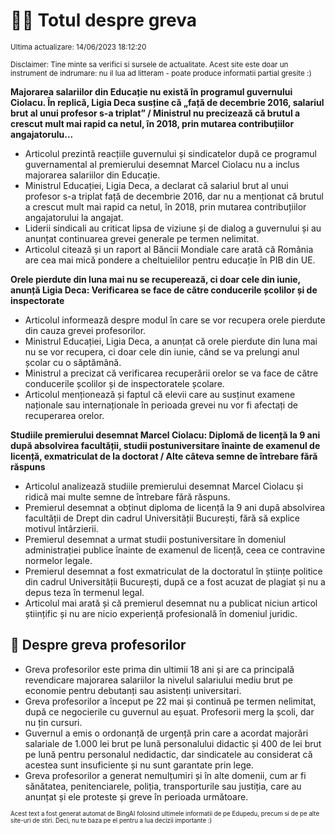 # 👩‍🏫 Totul despre greva
<sub>Ultima actualizare: 14/06/2023 18:12:20</sub>

<sub>Disclaimer: Tine minte sa verifici si sursele de actualitate. Acest site este doar un instrument de indrumare: nu il lua ad litteram - poate produce informatii partial gresite :)</sub>

**Majorarea salariilor din Educație nu există în programul guvernului Ciolacu. În replică, Ligia Deca susține că „față de decembrie 2016, salariul brut al unui profesor s-a triplat” / Ministrul nu precizează că brutul a crescut mult mai rapid ca netul, în 2018, prin mutarea contribuțiilor angajatorulu...**

- Articolul prezintă reacțiile guvernului și sindicatelor după ce programul guvernamental al premierului desemnat Marcel Ciolacu nu a inclus majorarea salariilor din Educație.
- Ministrul Educației, Ligia Deca, a declarat că salariul brut al unui profesor s-a triplat față de decembrie 2016, dar nu a menționat că brutul a crescut mult mai rapid ca netul, în 2018, prin mutarea contribuțiilor angajatorului la angajat.
- Liderii sindicali au criticat lipsa de viziune și de dialog a guvernului și au anunțat continuarea grevei generale pe termen nelimitat.
- Articolul citează și un raport al Băncii Mondiale care arată că România are cea mai mică pondere a cheltuielilor pentru educație în PIB din UE.

**Orele pierdute din luna mai nu se recuperează, ci doar cele din iunie, anunță Ligia Deca: Verificarea se face de către conducerile școlilor și de inspectorate**

- Articolul informează despre modul în care se vor recupera orele pierdute din cauza grevei profesorilor.
- Ministrul Educației, Ligia Deca, a anunțat că orele pierdute din luna mai nu se vor recupera, ci doar cele din iunie, când se va prelungi anul școlar cu o săptămână.
- Ministrul a precizat că verificarea recuperării orelor se va face de către conducerile școlilor și de inspectoratele școlare.
- Articolul menționează și faptul că elevii care au susținut examene naționale sau internaționale în perioada grevei nu vor fi afectați de recuperarea orelor.

**Studiile premierului desemnat Marcel Ciolacu: Diplomă de licență la 9 ani după absolvirea facultății, studii postuniversitare înainte de examenul de licență, exmatriculat de la doctorat / Alte câteva semne de întrebare fără răspuns**

- Articolul analizează studiile premierului desemnat Marcel Ciolacu și ridică mai multe semne de întrebare fără răspuns.
- Premierul desemnat a obținut diploma de licență la 9 ani după absolvirea facultății de Drept din cadrul Universității București, fără să explice motivul întârzierii.
- Premierul desemnat a urmat studii postuniversitare în domeniul administrației publice înainte de examenul de licență, ceea ce contravine normelor legale.
- Premierul desemnat a fost exmatriculat de la doctoratul în științe politice din cadrul Universității București, după ce a fost acuzat de plagiat și nu a depus teza în termenul legal.
- Articolul mai arată și că premierul desemnat nu a publicat niciun articol științific și nu are nicio experiență profesională în domeniul juridic.

## 🏫 Despre greva profesorilor

- Greva profesorilor este prima din ultimii 18 ani și are ca principală revendicare majorarea salariilor la nivelul salariului mediu brut pe economie pentru debutanți sau asistenți universitari.
- Greva profesorilor a început pe 22 mai și continuă pe termen nelimitat, după ce negocierile cu guvernul au eșuat. Profesorii merg la școli, dar nu țin cursuri.
- Guvernul a emis o ordonanță de urgență prin care a acordat majorări salariale de 1.000 lei brut pe lună personalului didactic și 400 de lei brut pe lună pentru personalul nedidactic, dar sindicatele au considerat că acestea sunt insuficiente și nu sunt garantate prin lege.
- Greva profesorilor a generat nemulțumiri și în alte domenii, cum ar fi sănătatea, penitenciarele, poliția, transporturile sau justiția, care au anunțat și ele proteste și greve în perioada următoare.


<sub><sub>Acest text a fost generat automat de BingAI folosind ultimele informatii de pe Edupedu, precum si de pe alte site-uri de stiri. Deci, nu te baza pe el pentru a lua decizii importante :)</sub></sub>
